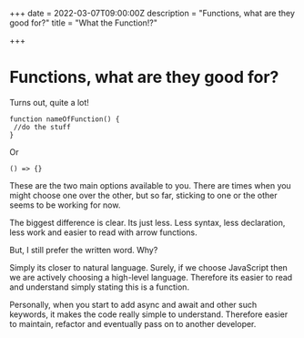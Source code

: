+++
date = 2022-03-07T09:00:00Z
description = "Functions, what are they good for?"
title = "What the Function!?"

+++
# Functions, what are they good for?

Turns out, quite a lot!

    function nameOfFunction() {
     //do the stuff
    }

Or

    () => {}

These are the two main options available to you. There are times when you might choose one over the other, but so far, sticking to one or the other seems to be working for now.

The biggest difference is clear. Its just less. Less syntax, less declaration, less work and easier to read with arrow functions.

But, I still prefer the written word. Why?

Simply its closer to natural language. Surely, if we choose JavaScript then we are actively choosing a high-level language. Therefore its easier to read and understand simply stating this is a function.

Personally, when you start to add async and await and other such keywords, it makes the code really simple to understand. Therefore easier to maintain, refactor and eventually pass on to another developer.